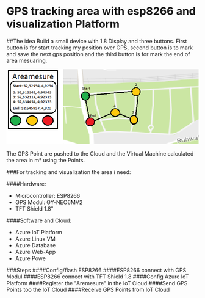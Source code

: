 GPS tracking area with esp8266 and visualization Platform
=========================================================

##The idea
Build a small device with 1.8 Display and three buttons. First button is for start tracking my position over GPS, second button is to mark and save the next gps position and the third button is for mark the end of area mesuaring.

![N|Solid](https://github.com/ofitz/GPSMeasurement/blob/master/images/Areamesure.png)

The GPS Point are pushed to the Cloud and the Virtual Machine calculated the area in m² using the Points. 

###For tracking and visualization the area i need:

####Hardware:
* Microcontroller: ESP8266
* GPS Modul: GY-NEO6MV2
* TFT Shield 1.8" 

####Software and Cloud:
* Azure IoT Platform
* Azure Linux VM
* Azure Database 
* Azure Web-App
* Azure Powe

###Steps
####Config/flash ESP8266
####ESP8266 connect with GPS Modul
####ESP8266 connect with TFT Shield 1.8
####Config Azure IoT Platform
####Register the "Aremesure" in the IoT Cloud
####Send GPS Points too the IoT Cloud
####Receive GPS Points from IoT Cloud